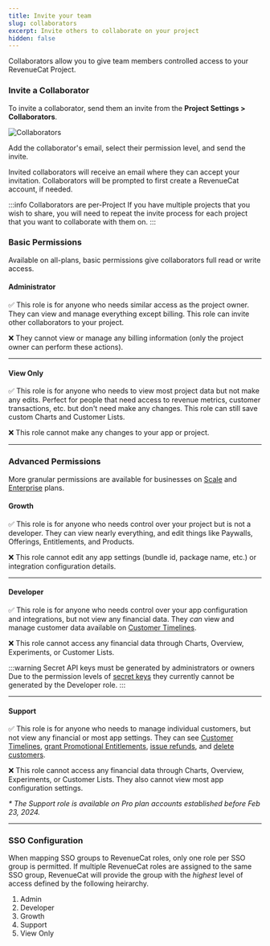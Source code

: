 ```yaml
---
title: Invite your team
slug: collaborators
excerpt: Invite others to collaborate on your project
hidden: false
---
```


Collaborators allow you to give team members controlled access to your RevenueCat Project.

### Invite a Collaborator

To invite a collaborator, send them an invite from the **Project Settings > Collaborators**.

![Collaborators](/images/07e6112-app.revenuecat.com_projects_85ff18c7_collaborators_6d41a8417fd79d295d718be373402887.png)

Add the collaborator's email, select their permission level, and send the invite.

Invited collaborators will receive an email where they can accept your invitation. Collaborators will be prompted to first create a RevenueCat account, if needed.

:::info Collaborators are per-Project
If you have multiple projects that you wish to share, you will need to repeat the invite process for each project that you want to collaborate with them on.
:::

### Basic Permissions

Available on all-plans, basic permissions give collaborators full read or write access.

#### **Administrator**

✅ This role is for anyone who needs similar access as the project owner. They can view and manage everything except billing. This role can invite other collaborators to your project.

❌ They cannot view or manage any billing information (only the project owner can perform these actions).

---

#### **View Only**

✅ This role is for anyone who needs to view most project data but not make any edits. Perfect for people that need access to revenue metrics, customer transactions, etc. but don't need make any changes. This role can still save custom Charts and Customer Lists.

❌ This role cannot make any changes to your app or project.

---

### Advanced Permissions

More granular permissions are available for businesses on [Scale](https://www.revenuecat.com/pricing/) and [Enterprise](https://www.revenuecat.com/pricing/) plans.

#### **Growth**

✅ This role is for anyone who needs control over your project but is not a developer. They can view nearly everything, and edit things like Paywalls, Offerings, Entitlements, and Products. 

❌ This role cannot edit any app settings (bundle id, package name, etc.) or integration configuration details.

---

#### **Developer**


✅ This role is for anyone who needs control over your app configuration and integrations, but not view any financial data. They _can_ view and manage customer data available on [Customer Timelines](/dashboard-and-metrics/customers-group/basic-information).

❌ This role cannot access any financial data through Charts, Overview, Experiments, or Customer Lists.

:::warning Secret API keys must be generated by administrators or owners
Due to the permission levels of [secret keys](/welcome/authentication) they currently cannot be generated by the Developer role.
:::

---

#### **Support**

✅ This role is for anyone who needs to manage individual customers, but not view any financial or most app settings. They can see [Customer Timelines](/dashboard-and-metrics/customers-group/basic-information), [grant Promotional Entitlements](/dashboard-and-metrics/customers-group/promotionals), [issue refunds](/dashboard-and-metrics/customers-group/customer-history#section-refunding-subscriptions), and [delete customers](/dashboard-and-metrics/customers-group/manage-users).

❌ This role cannot access any financial data through Charts, Overview, Experiments, or Customer Lists. They also cannot view most app configuration settings.

_* The Support role is available on Pro plan accounts established before Feb 23, 2024._

---

### SSO Configuration

When mapping SSO groups to RevenueCat roles, only one role per SSO group is permitted. If multiple RevenueCat roles are assigned to the same SSO group, RevenueCat will provide the group with the _highest_ level of access defined by the following heirarchy.

1. Admin
1. Developer
1. Growth
1. Support
1. View Only
